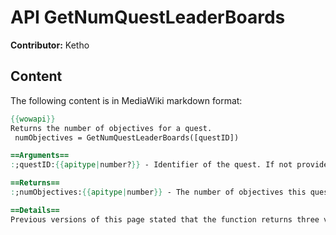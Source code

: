 # API GetNumQuestLeaderBoards

**Contributor:** Ketho

## Content

The following content is in MediaWiki markdown format:

```mediawiki
{{wowapi}}
Returns the number of objectives for a quest.
 numObjectives = GetNumQuestLeaderBoards([questID])

==Arguments==
:;questID:{{apitype|number?}} - Identifier of the quest. If not provided, default to the currently selected Quest, via [[API SelectQuestLogEntry|SelectQuestLogEntry()]].

==Returns==
:;numObjectives:{{apitype|number}} - The number of objectives this quest possesses (Can be 0).

==Details==
Previous versions of this page stated that the function returns three values, but did not list what the other two values were.
```